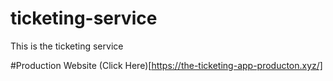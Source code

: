 # ticketing-service
This is the ticketing service

#Production Website
(Click Here)[https://the-ticketing-app-producton.xyz/]
